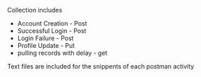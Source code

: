 Collection includes
- Account Creation - Post
- Successful Login - Post
- Login Failure - Post
- Profile Update - Put
- pulling records with delay - get

Text files are included for the snippents of each postman activity
